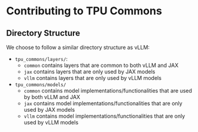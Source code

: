 # Contributing to TPU Commons

## Directory Structure
We choose to follow a similar directory structure as vLLM:
* `tpu_commons/layers/`:
  * `common` contains layers that are common to both vLLM and JAX
  * `jax` contains layers that are only used by JAX models
  * `vllm` contains layers that are only used by vLLM models
* `tpu_commons/models/`
  * `common` contains model implementations/functionalities that are used by both vLLM and JAX
  * `jax` contains model implementations/functionalities that are only used by JAX models
  * `vllm` contains model implementations/functionalities that are only used by vLLM models
